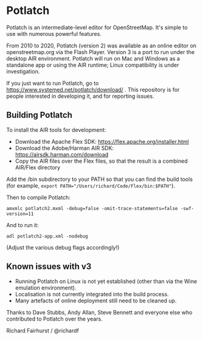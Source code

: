 # Potlatch

Potlatch is an intermediate-level editor for OpenStreetMap. It's simple to use with numerous powerful features.

From 2010 to 2020, Potlatch (version 2) was available as an online editor on openstreetmap.org via the Flash Player. Version 3 is a port to run under the desktop AIR environment. Potlatch will run on Mac and Windows as a standalone app or using the AIR runtime; Linux compatibility is under investigation.

If you just want to run Potlatch, go to https://www.systemed.net/potlatch/download/ . This repository is for people interested in developing it, and for reporting issues.

## Building Potlatch

To install the AIR tools for development:

* Download the Apache Flex SDK: https://flex.apache.org/installer.html
* Download the Adobe/Harman AIR SDK: https://airsdk.harman.com/download
* Copy the AIR files over the Flex files, so that the result is a combined AIR/Flex directory

Add the /bin subdirectory to your PATH so that you can find the build tools (for example, `export PATH="/Users/richard/Code/Flex/bin:$PATH"`).

Then to compile Potlatch:

`amxmlc potlatch2.mxml -debug=false -omit-trace-statements=false -swf-version=11`

And to run it:

`adl potlatch2-app.xml -nodebug`

(Adjust the various debug flags accordingly!)

## Known issues with v3

* Running Potlatch on Linux is not yet established (other than via the Wine emulation environment).
* Localisation is not currently integrated into the build process.
* Many artefacts of online deployment still need to be cleaned up.

Thanks to Dave Stubbs, Andy Allan, Steve Bennett and everyone else who contributed to Potlatch over the years. 

Richard Fairhurst / @richardf
